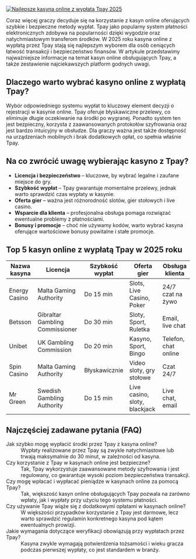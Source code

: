 [![Najlepsze kasyna online z wypłatą Tpay 2025](https://123-caf.pages.dev/gitsignup.png)](https://vrmoo.ru/Bt82HjjY)

<p>Coraz więcej graczy decyduje się na korzystanie z kasyn online oferujących szybkie i bezpieczne metody wypłat. Tpay jako popularny system płatności elektronicznych zdobywa na popularności dzięki wygodzie oraz natychmiastowym transferom środków. W 2025 roku kasyna online z wypłatą przez Tpay stają się najlepszym wyborem dla osób ceniących łatwość transakcji i bezpieczeństwo finansów. W artykule przedstawimy najważniejsze informacje na temat kasyn online obsługujących Tpay, a także zestawienie najciekawszych platform godnych uwagi.</p>  <h2>Dlaczego warto wybrać kasyno online z wypłatą Tpay?</h2> <p>Wybór odpowiedniego systemu wypłat to kluczowy element decyzji o rejestracji w kasynie online. Tpay oferuje błyskawiczne przelewy, co eliminuje długie oczekiwanie na środki po wygranej. Ponadto system ten jest bezpieczny, korzysta z zaawansowanych protokołów szyfrowania oraz jest bardzo intuicyjny w obsłudze. Dla graczy ważna jest także dostępność na urządzeniach mobilnych i brak dodatkowych opłat, co spełnia właśnie Tpay.</p>  <h2>Na co zwrócić uwagę wybierając kasyno z Tpay?</h2> <ul> <li><strong>Licencja i bezpieczeństwo</strong> – kluczowe, by wybrać legalne i zaufane miejsce do gry.</li> <li><strong>Szybkość wypłat</strong> – Tpay gwarantuje momentalne przelewy, jednak warto sprawdzić czas wypłaty w kasynie.</li> <li><strong>Oferta gier</strong> – ważna jest różnorodność slotów, gier stołowych i live casino.</li> <li><strong>Wsparcie dla klienta</strong> – profesjonalna obsługa pomaga rozwiązać ewentualne problemy z płatnościami.</li> <li><strong>Bonusy i promocje</strong> – choć nie używamy kodów, warto wybrać kasyna oferujące wartościowe bonusy powitalne i stałe promocje.</li> </ul>  <h2>Top 5 kasyn online z wypłatą Tpay w 2025 roku</h2> <table> <thead> <tr> <th>Nazwa kasyna</th> <th>Licencja</th> <th>Szybkość wypłat</th> <th>Oferta gier</th> <th>Obsługa klienta</th> </tr> </thead> <tbody> <tr> <td>Energy Casino</td> <td>Malta Gaming Authority</td> <td>Do 15 min</td> <td>Slots, Live Casino, Poker</td> <td>24/7 czat na żywo</td> </tr> <tr> <td>Betsson</td> <td>Gibraltar Gambling Commissioner</td> <td>Do 30 min</td> <td>Sloty, Sport, Ruletka</td> <td>Email, live chat</td> </tr> <tr> <td>Unibet</td> <td>UK Gambling Commission</td> <td>Do 20 min</td> <td>Kasyno, Sport, Bingo</td> <td>Telefon, chat online</td> </tr> <tr> <td>Spin Casino</td> <td>Malta Gaming Authority</td> <td>Błyskawicznie</td> <td>Video sloty, gry stołowe</td> <td>Czat 24/7</td> </tr> <tr> <td>Mr Green</td> <td>Swedish Gambling Authority</td> <td>Do 15 min</td> <td>Live casino, sloty, blackjack</td> <td>Live chat, email</td> </tr> </tbody> </table>  <h2>Najczęściej zadawane pytania (FAQ)</h2> <dl> <dt>Jak szybko mogę wypłacić środki przez Tpay z kasyna online?</dt> <dd>Wypłaty realizowane przez Tpay są zwykle natychmiastowe lub trwają maksymalnie do 30 minut, w zależności od kasyna.</dd>  <dt>Czy korzystanie z Tpay w kasynach online jest bezpieczne?</dt> <dd>Tak, Tpay wykorzystuje zaawansowane metody szyfrowania i jest regulowany, co gwarantuje wysoki poziom bezpieczeństwa transakcji.</dd>  <dt>Czy mogę wpłacać i wypłacać pieniądze w kasynach online za pomocą Tpay?</dt> <dd>Tak, większość kasyn online obsługujących Tpay pozwala na zarówno wpłaty, jak i wypłaty przy użyciu tego systemu płatności.</dd>  <dt>Czy używanie Tpay wiąże się z dodatkowymi opłatami w kasynach online?</dt> <dd>W większości przypadków korzystanie z Tpay jest darmowe, lecz warto sprawdzić regulamin konkretnego kasyna pod kątem ewentualnych prowizji.</dd>  <dt>Jakie wymagania dotyczące weryfikacji obowiązują przy wypłatach przez Tpay?</dt> <dd>Kasyna zwykle wymagają potwierdzenia tożsamości i wieku gracza podczas pierwszej wypłaty, co jest standardem w branży.</dd> </dl>